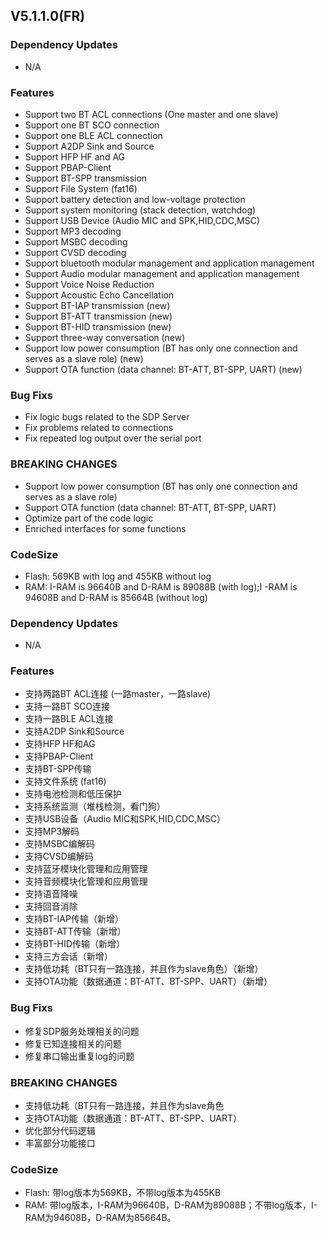 ## V5.1.1.0(FR)

### Dependency Updates
 * N/A

### Features
* Support two BT ACL connections (One master and one slave)
* Support one BT SCO connection
* Support one BLE ACL connection
* Support A2DP Sink and Source
* Support HFP HF and AG
* Support PBAP-Client
* Support BT-SPP transmission
* Support File System (fat16)
* Support battery detection and low-voltage protection
* Support system monitoring (stack detection, watchdog)
* Support USB Device (Audio MIC and SPK,HID,CDC,MSC)
* Support MP3 decoding
* Support MSBC decoding
* Support CVSD decoding
* Support bluetooth modular management and application management
* Support Audio modular management and application management
* Support Voice Noise Reduction
* Support Acoustic Echo Cancellation
* Support BT-IAP transmission (new)
* Support BT-ATT transmission (new)
* Support BT-HID transmission (new)
* Support three-way conversation (new)
* Support low power consumption (BT has only one connection and serves as a slave role) (new)
* Support OTA function (data channel: BT-ATT, BT-SPP, UART) (new)

### Bug Fixs
* Fix logic bugs related to the SDP Server
* Fix problems related to connections
* Fix repeated log output over the serial port

### BREAKING CHANGES
* Support low power consumption (BT has only one connection and serves as a slave role)
* Support OTA function (data channel: BT-ATT, BT-SPP, UART)
* Optimize part of the code logic
* Enriched interfaces for some functions

### CodeSize
* Flash: 569KB with log and 455KB without log
* RAM: I-RAM is 96640B and D-RAM is 89088B (with log);I -RAM is 94608B and D-RAM is 85664B (without log)

### Dependency Updates
* N/A

### Features
* 支持两路BT ACL连接 (一路master，一路slave)
* 支持一路BT SCO连接
* 支持一路BLE ACL连接
* 支持A2DP Sink和Source
* 支持HFP HF和AG
* 支持PBAP-Client
* 支持BT-SPP传输
* 支持文件系统 (fat16)
* 支持电池检测和低压保护
* 支持系统监测（堆栈检测，看门狗）
* 支持USB设备（Audio MIC和SPK,HID,CDC,MSC）
* 支持MP3解码
* 支持MSBC编解码
* 支持CVSD编解码
* 支持蓝牙模块化管理和应用管理
* 支持音频模块化管理和应用管理
* 支持语音降噪
* 支持回音消除
* 支持BT-IAP传输（新增）
* 支持BT-ATT传输（新增）
* 支持BT-HID传输（新增）
* 支持三方会话（新增）
* 支持低功耗（BT只有一路连接，并且作为slave角色）（新增）
* 支持OTA功能（数据通道：BT-ATT、BT-SPP、UART）（新增）

### Bug Fixs
* 修复SDP服务处理相关的问题
* 修复已知连接相关的问题
* 修复串口输出重复log的问题

### BREAKING CHANGES
* 支持低功耗（BT只有一路连接，并且作为slave角色
* 支持OTA功能（数据通道：BT-ATT、BT-SPP、UART）
* 优化部分代码逻辑
* 丰富部分功能接口

### CodeSize
* Flash: 带log版本为569KB，不带log版本为455KB
* RAM: 带log版本，I-RAM为96640B，D-RAM为89088B；不带log版本，I-RAM为94608B，D-RAM为85664B。
